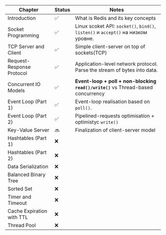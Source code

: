 | Chapter                     | Status | Notes                                                                                  |
| ------------------------- | ------ | ------------------------------------------------------------------------------------------------- |
| Introduction              | ✅      | What is Redis and its key concepts                                                            |
| Socket Programming        | ✅      | Linux scoket API: `socket()`, `bind()`, `listen()` и `accept()` на низком уровне.                 |
| TCP Server and Client     | ✅      | Simple client-server on top of sockets(TCP)                           |
| Request-Response Protocol | ✅      | Application-level network protocol. Parse the stream of bytes into data.             |
| Concurrent IO Models      | ✅      | **Event-loop + poll + non-blocking `read()/write()`** vs Thread-based concurrency   |
| Event Loop (Part 1)       | ✅      | Event-loop realisation based on `poll()`.                                               |
| Event Loop (Part 2)       | ✅     | Pipelined-requests optimisation + optimistyc `write() `                   |
| Key-Value Server          | 🔜       | Finalization of client-server model                             |
| Hashtables (Part 1)       | ❌      |                                  |
| Hashtables (Part 2)       | ❌      |                                       |
| Data Serialization        | ❌      |                       |
| Balanced Binary Tree      | ❌      |  |
| Sorted Set                | ❌      |                                          |
| Timer and Timeout         | ❌      |               |
| Cache Expiration with TTL | ❌      |                                      |
| Thread Pool               | ❌      |                          |

